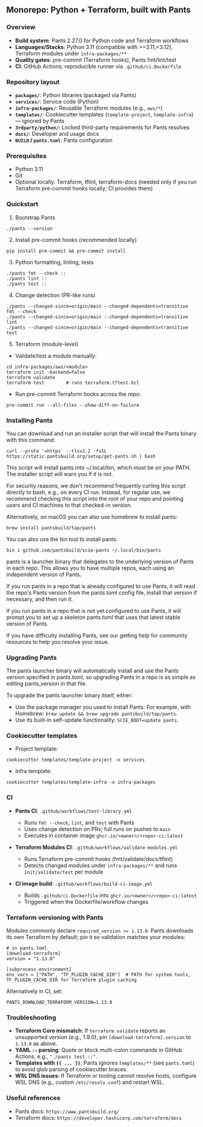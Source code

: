 ## Monorepo: Python + Terraform, built with Pants

### Overview
- **Build system**: Pants 2.27.0 for Python code and Terraform workflows
- **Languages/Stacks**: Python 3.11 (compatible with >=3.11,<3.12), Terraform modules under `infra-packages/**`
- **Quality gates**: pre-commit (Terraform hooks), Pants fmt/lint/test
- **CI**: GitHub Actions; reproducible runner via `.github/ci.Dockerfile`

### Repository layout
- **`packages/`**: Python libraries (packaged via Pants)
- **`services/`**: Service code (Python)
- **`infra-packages/`**: Reusable Terraform modules (e.g., `aws/*`)
- **`templates/`**: Cookiecutter templates (`template-project`, `template-infra`) — ignored by Pants
- **`3rdparty/python/`**: Locked third-party requirements for Pants resolves
- **`docs/`**: Developer and usage docs
- **`BUILD` / `pants.toml`**: Pants configuration

### Prerequisites
- Python 3.11
- Git
- Optional locally: Terraform, tflint, terraform-docs (needed only if you run Terraform pre-commit hooks locally; CI provides them)

### Quickstart
1) Bootstrap Pants
```
./pants --version
```

2) Install pre-commit hooks (recommended locally)
```
pip install pre-commit && pre-commit install
```

3) Python formatting, linting, tests
```
./pants fmt --check ::
./pants lint ::
./pants test ::
```

4) Change detection (PR-like runs)
```
./pants --changed-since=origin/main --changed-dependents=transitive fmt --check
./pants --changed-since=origin/main --changed-dependents=transitive lint
./pants --changed-since=origin/main --changed-dependents=transitive test
```

5) Terraform (module-level)
- Validate/test a module manually:
```
cd infra-packages/aws/<module>
terraform init -backend=false
terraform validate
terraform test        # runs terraform.tftest.hcl
```
- Run pre-commit Terraform hooks across the repo:
```
pre-commit run --all-files --show-diff-on-failure
```

### Installing Pants
You can download and run an installer script that will install the Pants binary with this command:

```
curl --proto '=https' --tlsv1.2 -fsSL https://static.pantsbuild.org/setup/get-pants.sh | bash
```

This script will install pants into ~/.local/bin, which must be on your PATH. The installer script will warn you if it is not.

For security reasons, we don't recommend frequently curling this script directly to bash, e.g., on every CI run. Instead, for regular use, we recommend checking this script into the root of your repo and pointing users and CI machines to that checked-in version.

Alternatively, on macOS you can also use homebrew to install pants:

```
brew install pantsbuild/tap/pants
```

You can also use the bin tool to install pants:

```
bin i github.com/pantsbuild/scie-pants ~/.local/bin/pants
```

pants is a launcher binary that delegates to the underlying version of Pants in each repo. This allows you to have multiple repos, each using an independent version of Pants.

If you run pants in a repo that is already configured to use Pants, it will read the repo's Pants version from the pants.toml config file, install that version if necessary, and then run it.

If you run pants in a repo that is not yet configured to use Pants, it will prompt you to set up a skeleton pants.toml that uses that latest stable version of Pants.

If you have difficulty installing Pants, see our getting help for community resources to help you resolve your issue.

### Upgrading Pants
The pants launcher binary will automatically install and use the Pants version specified in pants.toml, so upgrading Pants in a repo is as simple as editing pants_version in that file.

To upgrade the pants launcher binary itself, either:

- Use the package manager you used to install Pants. For example, with Homebrew: `brew update && brew upgrade pantsbuild/tap/pants`.
- Use its built-in self-update functionality: `SCIE_BOOT=update pants`.

### Cookiecutter templates
- Project template:
```
cookiecutter templates/template-project -o services
```
- Infra template:
```
cookiecutter templates/template-infra -o infra-packages
```

### CI
- **Pants CI**: `.github/workflows/test-library.yml`
  - Runs `fmt --check`, `lint`, and `test` with Pants
  - Uses change detection on PRs; full runs on pushes to `main`
  - Executes in container image `ghcr.io/<owner>/<repo>-ci:latest`

- **Terraform Modules CI**: `.github/workflows/validate-modules.yml`
  - Runs Terraform pre-commit hooks (fmt/validate/docs/tflint)
  - Detects changed modules under `infra-packages/**` and runs `init/validate/test` per module

- **CI image build**: `.github/workflows/build-ci-image.yml`
  - Builds `.github/ci.Dockerfile` into `ghcr.io/<owner>/<repo>-ci:latest`
  - Triggered when the Dockerfile/workflow changes

### Terraform versioning with Pants
Modules commonly declare `required_version >= 1.13.0`. Pants downloads its own Terraform by default; pin it so validation matches your modules:
```
# in pants.toml
[download-terraform]
version = "1.13.0"

[subprocess-environment]
env_vars = ["PATH", "TF_PLUGIN_CACHE_DIR"]  # PATH for system tools, TF_PLUGIN_CACHE_DIR for Terraform plugin caching
```
Alternatively in CI, set:
```
PANTS_DOWNLOAD_TERRAFORM_VERSION=1.13.0
```

### Troubleshooting
- **Terraform Core mismatch**: If `terraform validate` reports an unsupported version (e.g., 1.9.0), pin `[download-terraform].version` to `1.13.0` as above.
- **YAML `::` parsing**: Quote or block multi-colon commands in GitHub Actions, e.g., `"./pants test ::"`.
- **Templates with `{{ ... }}`**: Pants ignores `templates/**` (see `pants.toml`) to avoid glob parsing of cookiecutter braces.
- **WSL DNS issues**: If Terraform or tooling cannot resolve hosts, configure WSL DNS (e.g., custom `/etc/resolv.conf`) and restart WSL.

### Useful references
- Pants docs: `https://www.pantsbuild.org/`
- Terraform docs: `https://developer.hashicorp.com/terraform/docs`
